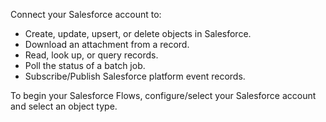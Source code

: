 Connect your Salesforce account to:
* Create, update, upsert, or delete objects in Salesforce.
* Download an attachment from a record.
* Read, look up, or query records.
* Poll the status of a batch job.
* Subscribe/Publish Salesforce platform event records.

To begin your Salesforce Flows, configure/select your Salesforce account and select an object type.
